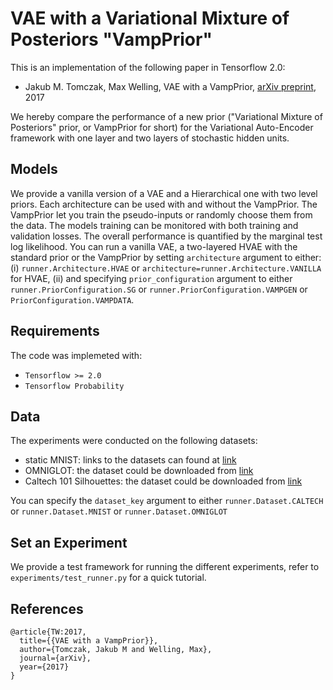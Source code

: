 # VAE with a Variational Mixture of Posteriors "VampPrior"
This is an implementation of the following paper in Tensorflow 2.0:  
* Jakub M. Tomczak, Max Welling, VAE with a VampPrior, [arXiv preprint](https://arxiv.org/abs/1705.07120), 2017

We hereby compare the performance of a new prior ("Variational Mixture of Posteriors" prior, or VampPrior for short) for the Variational Auto-Encoder framework with one layer and two layers of stochastic hidden units.

## Models
We provide a vanilla version of a VAE and a Hierarchical one with two level priors. Each architecture can be used with and without the VampPrior.  The VampPrior let you train the pseudo-inputs or randomly choose them from the data.
The models training can be monitored with both training and validation losses. The overall performance is quantified by the marginal test log likelihood.
You can run a vanilla VAE, a two-layered HVAE with the standard prior or the VampPrior by setting `architecture` argument to either: (i) `runner.Architecture.HVAE` or `architecture=runner.Architecture.VANILLA` for HVAE, (ii) and specifying `prior_configuration` argument to either `runner.PriorConfiguration.SG` or `runner.PriorConfiguration.VAMPGEN` or `PriorConfiguration.VAMPDATA`.


## Requirements
The code was implemeted with:
* `Tensorflow >= 2.0 `
* `Tensorflow Probability`

## Data
The experiments were conducted on the following datasets:
* static MNIST: links to the datasets can found at [link](https://github.com/yburda/iwae/tree/master/datasets/BinaryMNIST)
* OMNIGLOT: the dataset could be downloaded from [link](https://github.com/yburda/iwae/blob/master/datasets/OMNIGLOT/chardata.mat)
* Caltech 101 Silhouettes: the dataset could be downloaded from [link](https://people.cs.umass.edu/~marlin/data/caltech101_silhouettes_28_split1.mat)

You can specify the `dataset_key` argument to either `runner.Dataset.CALTECH` or `runner.Dataset.MNIST` or `runner.Dataset.OMNIGLOT` 

## Set an Experiment 

We provide a test framework for running the different experiments, refer to `experiments/test_runner.py` for a quick tutorial.

## References

```
@article{TW:2017,
  title={{VAE with a VampPrior}},
  author={Tomczak, Jakub M and Welling, Max},
  journal={arXiv},
  year={2017}
}
```